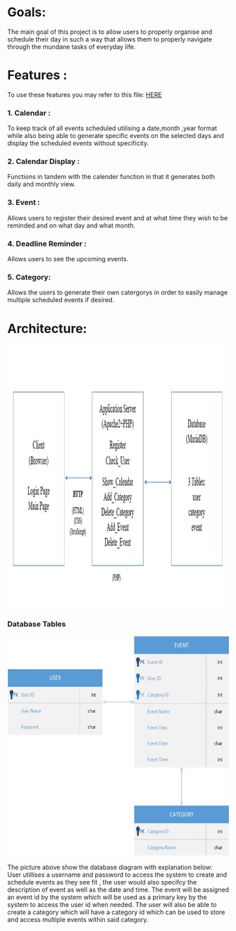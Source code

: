 # Goals:
The main goal of this project is to allow users to properly organise and schedule their day in such a way that allows them to properly navigate through the mundane tasks of everyday life. 
# Features :
  To use these features you may refer to this file: [HERE](../README.md)
  ### 1. Calendar :
  To keep track of all events scheduled utilising a date,month ,year format while also being able to generate specific events on the selected days and display the scheduled events without specificity.
  ### 2. Calendar Display :
  Functions in tandem with the calender function in that it generates both daily and monthly view.
  ### 3. Event :
  Allows users to register their desired event and at what time they wish to be reminded and on what day and what month.
  ### 4. Deadline Reminder :
  Allows users to see the upcoming events.
  ### 5. Category:
  Allows the users to generate their own catergorys in order to easily manage multiple scheduled events if desired.
  
# Architecture:
<img src="../src/img/Architecture.jpg" alt="Architecture" width="800" height="600">

### Database Tables
<img src="../src/img/Database_Tables.jpg" alt="Database_Tables" width="700" height="500">

The picture above show the database diagram with explanation below: <br>
User utillises a username and password to access the system to create and schedule events as they see fit , the user would also specifcy the description of event as well as the date and time. The event will be assigned an event id by the system which will be used as a primary key by the system to access the user id when needed. The user will also be able to create a category which will have a category id which can be used to store and access multiple events within said category.
